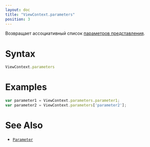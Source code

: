 ```yaml
---
layout: doc
title: "ViewContext.parameters"
position: 3
---
```


Возвращает ассоциативный список [параметров представления](../../Parameter/).

# Syntax

```js
ViewContext.parameters
```

# Examples

```js
var parameter1 = ViewContext.parameters.parameter1;
var parameter2 = ViewContext.parameters['parameter2'];
```

# See Also

* [`Parameter`](../../Parameter/)
